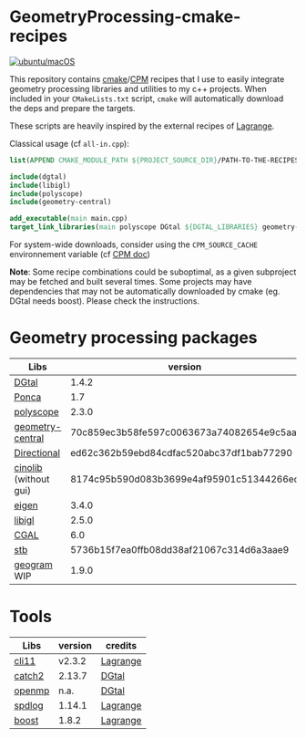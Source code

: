 # GeometryProcessing-cmake-recipes
[![ubuntu/macOS](https://github.com/dcoeurjo/GeomProc-cmake-recipes/actions/workflows/cmake-multi-platform.yml/badge.svg)](https://github.com/dcoeurjo/GeomProc-cmake-recipes/actions/workflows/cmake-multi-platform.yml)

This repository contains [cmake](cmake.org)/[CPM](https://github.com/cpm-cmake/CPM.cmake) recipes that I use to easily integrate geometry processing libraries and utilities to my c++ projects.
When included in your `CMakeLists.txt` script, `cmake` will automatically download the deps and prepare the targets.


These scripts are heavily inspired by the external recipes of [Lagrange](https://opensource.adobe.com/lagrange-docs/).

Classical usage (cf `all-in.cpp`):
```cmake
list(APPEND CMAKE_MODULE_PATH ${PROJECT_SOURCE_DIR}/PATH-TO-THE-RECIPES)

include(dgtal)
include(libigl)
include(polyscope)
include(geometry-central)

add_executable(main main.cpp)
target_link_libraries(main polyscope DGtal ${DGTAL_LIBRARIES} geometry-central igl::core)
```
For system-wide downloads, consider using the `CPM_SOURCE_CACHE` environnement variable (cf [CPM doc](https://github.com/cpm-cmake/CPM.cmake?tab=readme-ov-file#CPM_SOURCE_CACHE))


**Note**: Some recipe combinations could be suboptimal, as a given subproject may be fetched and built several times. Some projects may have dependencies that may not be automatically downloaded by cmake (eg. DGtal needs boost). Please check the instructions.


# Geometry processing packages
Libs | version | credits
-----|-------- | -----
[DGtal](https://dgtal.org) | 1.4.2 | 
[Ponca](https://poncateam.github.io/ponca) | 1.7 | 
[polyscope](polyscope.run) | 2.3.0 | 
[geometry-central](https://geometry-central.net) | 70c859ec3b58fe597c0063673a74082654e9c5aa |
[Directional](https://avaxman.github.io/Directional/)| ed62c362b59ebd84cdfac520abc37df1bab77290 | 
[cinolib](https://github.com/mlivesu/cinolib) (without gui)|8174c95b590d083b3699e4af95901c51344266ec | 
[eigen](https://eigen.tuxfamily.org) |3.4.0 | [Lagrange](https://opensource.adobe.com/lagrange-docs/)
[libigl](https://libigl.github.io) | 2.5.0 | [Lagrange](https://opensource.adobe.com/lagrange-docs/)
[CGAL](https://cgal.org) | 6.0 | 
[stb](https://github.com/nothings/stb) | 5736b15f7ea0ffb08dd38af21067c314d6a3aae9 | [Lagrange](https://opensource.adobe.com/lagrange-docs/)
[geogram](https://github.com/BrunoLevy/geogram) WIP| 1.9.0 | 

# Tools
Libs | version| credits
-----|--------|  --- 
[cli11](https://cliutils.github.io/CLI11/book/)| v2.3.2 | [Lagrange](https://opensource.adobe.com/lagrange-docs/)
[catch2](https://github.com/catchorg/Catch2)| 2.13.7 | [DGtal](https://dgtal.org)
[openmp](openmp.org)| n.a.| [DGtal](https://dgtal.org) 
[spdlog](https://github.com/gabime/spdlog) | 1.14.1 |[Lagrange](https://opensource.adobe.com/lagrange-docs/)
[boost](https://boost.org) | 1.8.2 |[Lagrange](https://opensource.adobe.com/lagrange-docs/)
